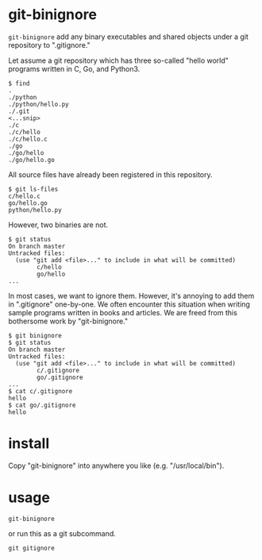 # git-binignore
`git-binignore` add any binary executables and shared objects under a git repository to ".gitignore."

Let assume a git repository which has three so-called "hello world" programs written in C, Go, and Python3.

```conosle
$ find
.
./python
./python/hello.py
./.git
<...snip>
./c
./c/hello
./c/hello.c
./go
./go/hello
./go/hello.go
```

All source files have already been registered in this repository.

```console
$ git ls-files
c/hello.c
go/hello.go
python/hello.py
```

However, two binaries are not.

```consle
$ git status
On branch master
Untracked files:
  (use "git add <file>..." to include in what will be committed)
        c/hello
        go/hello
...
```

In most cases, we want to ignore them. However, it's annoying to add them in ".gitignore" one-by-one. We often encounter this situation when writing sample programs written in books and articles. We are freed from this bothersome work by "git-binignore."

```console
$ git binignore
$ git status
On branch master
Untracked files:
  (use "git add <file>..." to include in what will be committed)
        c/.gitignore
        go/.gitignore
...
$ cat c/.gitignore 
hello
$ cat go/.gitignore 
hello
```

# install

Copy "git-binignore" into anywhere you like (e.g. "/usr/local/bin").

# usage

```console
git-binignore
```

or run this as a git subcommand.

```console
git gitignore
```
